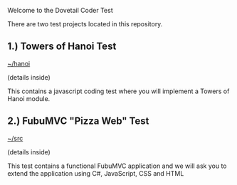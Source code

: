 Welcome to the Dovetail Coder Test

There are two test projects located in this repository.

## 1.) Towers of Hanoi Test

[~/hanoi](https://github.com/DovetailSoftware/coder-test/tree/master/hanoi)

(details inside)

This contains a javascript coding test where you will 
implement a Towers of Hanoi module. 


## 2.) FubuMVC "Pizza Web" Test

[~/src](https://github.com/DovetailSoftware/coder-test/tree/master/src) 

(details inside)

This test contains a functional FubuMVC application and we will
ask you to extend the application using C#, JavaScript, CSS and HTML

